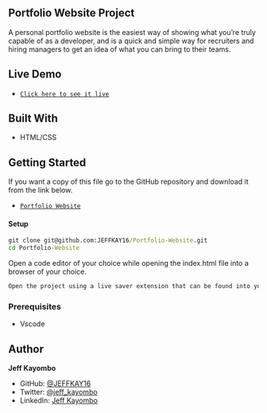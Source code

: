 ## Portfolio Website Project

A personal portfolio website is the easiest way of showing what you’re truly capable of as a developer, and is a quick and simple way for recruiters and hiring managers to get an idea of what you can bring to their teams.

## Live Demo
- [`Click here to see it live`](https://jeffkay16.github.io/Portfolio-Website/)

## Built With
- HTML/CSS

## Getting Started
If you want a copy of this file go to the GitHub repository and download it from the link below.
- [`Portfolio Website`](git@github.com:JEFFKAY16/Portfolio-Website.git)
#### Setup
```cmd
git clone git@github.com:JEFFKAY16/Portfolio-Website.git
cd Portfolio-Website
```
Open a code editor of your choice while opening the index.html file into a browser of your choice.
```cmd
Open the project using a live saver extension that can be found into your code editor.
```

### Prerequisites
- Vscode
## Author

 **Jeff Kayombo**
- GitHub: [@JEFFKAY16](https://github.com/JEFFKAY16)
- Twitter: [@jeff_kayombo](https://twitter.com/jeff_kayombo)
- LinkedIn: [Jeff Kayombo](https://www.linkedin.com/in/jeff-kayombo-aa9758174/)
